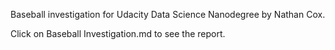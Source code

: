 Baseball investigation for Udacity Data Science Nanodegree by Nathan Cox.

Click on Baseball Investigation.md to see the report.
